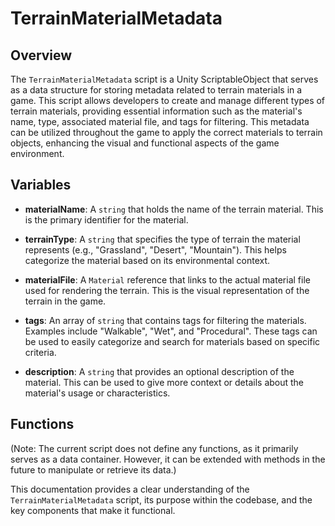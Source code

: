 # TerrainMaterialMetadata

## Overview
The `TerrainMaterialMetadata` script is a Unity ScriptableObject that serves as a data structure for storing metadata related to terrain materials in a game. This script allows developers to create and manage different types of terrain materials, providing essential information such as the material's name, type, associated material file, and tags for filtering. This metadata can be utilized throughout the game to apply the correct materials to terrain objects, enhancing the visual and functional aspects of the game environment.

## Variables

- **materialName**: A `string` that holds the name of the terrain material. This is the primary identifier for the material.

- **terrainType**: A `string` that specifies the type of terrain the material represents (e.g., "Grassland", "Desert", "Mountain"). This helps categorize the material based on its environmental context.

- **materialFile**: A `Material` reference that links to the actual material file used for rendering the terrain. This is the visual representation of the terrain in the game.

- **tags**: An array of `string` that contains tags for filtering the materials. Examples include "Walkable", "Wet", and "Procedural". These tags can be used to easily categorize and search for materials based on specific criteria.

- **description**: A `string` that provides an optional description of the material. This can be used to give more context or details about the material's usage or characteristics.

## Functions
(Note: The current script does not define any functions, as it primarily serves as a data container. However, it can be extended with methods in the future to manipulate or retrieve its data.) 

This documentation provides a clear understanding of the `TerrainMaterialMetadata` script, its purpose within the codebase, and the key components that make it functional.